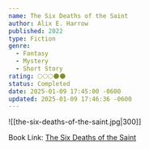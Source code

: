 ```yaml
---
name: The Six Deaths of the Saint
author: Alix E. Harrow
published: 2022
type: Fiction
genre:
  - Fantasy
  - Mystery
  - Short Story
rating: 🌕🌕🌕🌑🌑
status: Completed
date: 2025-01-09 17:45:00 -0600
updated: 2025-01-09 17:46:36 -0600
---
```


![[the-six-deaths-of-the-saint.jpg|300]]

Book Link: [The Six Deaths of the Saint](https://www.goodreads.com/book/show/62991463-the-six-deaths-of-the-saint)
